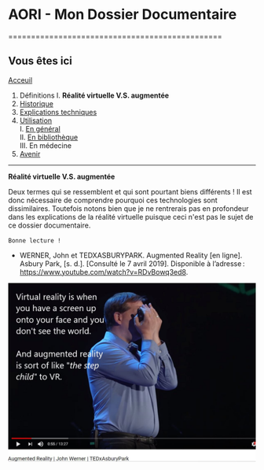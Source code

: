 # AORI - Mon Dossier Documentaire
===============================================

## Vous êtes ici  
[Acceuil](Introduction.md)

1. Définitions
    I. **Réalité virtuelle V.S. augmentée** 
2. [Historique](Histoire.md)
3. [Explications techniques](Fonctionnement.md)
4. [Utilisation](utilisation.md)  
     I.   [En général](engeneral.md)  
     II.  [En bibliothèque](bibli.md)  
     III. En médecine  
 5. [Avenir](Avenir.md)

-----------------------------------------------
 **Réalité virtuelle V.S. augmentée**
 
Deux termes qui se ressemblent et qui sont pourtant biens différents ! Il est donc nécessaire de comprendre pourquoi ces technologies sont dissimilaires. Toutefois notons bien que je ne rentrerais pas en profondeur dans les explications de la réalité virtuelle puisque ceci n'est pas le sujet de ce dossier documentaire.

````
Bonne lecture !
````
* WERNER, John et TEDXASBURYPARK. Augmented Reality [en ligne]. Asbury Park, [s. d.]. [Consulté le 7 avril 2019]. Disponible à l’adresse : https://www.youtube.com/watch?v=RDvBowq3ed8.  

![Défintion facile](/Images/vs1.JPG)
 
 
